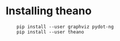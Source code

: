 # Installing theano

```
    pip install --user graphviz pydot-ng
    pip install --user theano
```
